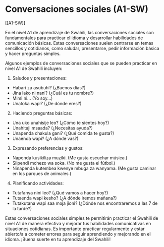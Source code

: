 # Conversaciones sociales (A1-SW)

[[A1-SW]]

En el nivel A1 de aprendizaje de Swahili, las conversaciones sociales son fundamentales para practicar el idioma y desarrollar habilidades de comunicación básicas. Estas conversaciones suelen centrarse en temas sencillos y cotidianos, como saludar, presentarse, pedir información básica y hacer preguntas simples.

Algunos ejemplos de conversaciones sociales que se pueden practicar en nivel A1 de Swahili incluyen:

1. Saludos y presentaciones:
- Habari za asubuhi? (¿Buenos días?)
- Jina lako ni nani? (¿Cuál es tu nombre?)
- Mimi ni... (Yo soy...)
- Unatoka wapi? (¿De dónde eres?)

2. Haciendo preguntas básicas:
- Una uko unahisije leo? (¿Cómo te sientes hoy?)
- Unahitaji msaada? (¿Necesitas ayuda?)
- Unapenda chakula gani? (¿Qué comida te gusta?)
- Unaenda wapi? (¿A dónde vas?)

3. Expresando preferencias y gustos:
- Napenda kusikiliza muziki. (Me gusta escuchar música.)
- Siipendi mchezo wa soka. (No me gusta el fútbol.)
- Ninapenda kutembea kwenye mbuga za wanyama. (Me gusta caminar en los parques de animales.)

4. Planificando actividades:
- Tutafanya nini leo? (¿Qué vamos a hacer hoy?)
- Tutaenda wapi kesho? (¿A dónde iremos mañana?)
- Tutakutana wapi saa moja jioni? (¿Dónde nos encontraremos a las 7 de la tarde?)

Estas conversaciones sociales simples te permitirán practicar el Swahili de nivel A1 de manera efectiva y mejorar tus habilidades comunicativas en situaciones cotidianas. Es importante practicar regularmente y estar abierto/a a cometer errores para seguir aprendiendo y mejorando en el idioma. ¡Buena suerte en tu aprendizaje del Swahili!
